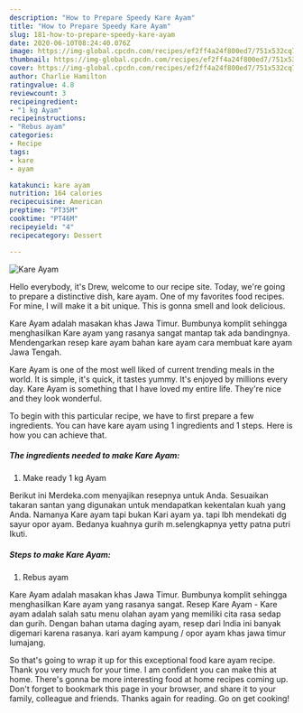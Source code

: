 ```yaml
---
description: "How to Prepare Speedy Kare Ayam"
title: "How to Prepare Speedy Kare Ayam"
slug: 181-how-to-prepare-speedy-kare-ayam
date: 2020-06-10T08:24:40.076Z
image: https://img-global.cpcdn.com/recipes/ef2ff4a24f800ed7/751x532cq70/kare-ayam-foto-resep-utama.jpg
thumbnail: https://img-global.cpcdn.com/recipes/ef2ff4a24f800ed7/751x532cq70/kare-ayam-foto-resep-utama.jpg
cover: https://img-global.cpcdn.com/recipes/ef2ff4a24f800ed7/751x532cq70/kare-ayam-foto-resep-utama.jpg
author: Charlie Hamilton
ratingvalue: 4.8
reviewcount: 3
recipeingredient:
- "1 kg Ayam"
recipeinstructions:
- "Rebus ayam"
categories:
- Recipe
tags:
- kare
- ayam

katakunci: kare ayam 
nutrition: 164 calories
recipecuisine: American
preptime: "PT35M"
cooktime: "PT46M"
recipeyield: "4"
recipecategory: Dessert

---
```



![Kare Ayam](https://img-global.cpcdn.com/recipes/ef2ff4a24f800ed7/751x532cq70/kare-ayam-foto-resep-utama.jpg)

Hello everybody, it's Drew, welcome to our recipe site. Today, we're going to prepare a distinctive dish, kare ayam. One of my favorites food recipes. For mine, I will make it a bit unique. This is gonna smell and look delicious.

Kare Ayam adalah masakan khas Jawa Timur. Bumbunya komplit sehingga menghasilkan Kare ayam yang rasanya sangat mantap tak ada bandingnya. Mendengarkan resep kare ayam bahan kare ayam cara membuat kare ayam Jawa Tengah.

Kare Ayam is one of the most well liked of current trending meals in the world. It is simple, it's quick, it tastes yummy. It's enjoyed by millions every day. Kare Ayam is something that I have loved my entire life. They're nice and they look wonderful.


To begin with this particular recipe, we have to first prepare a few ingredients. You can have kare ayam using 1 ingredients and 1 steps. Here is how you can achieve that.

<!--inarticleads1-->

##### The ingredients needed to make Kare Ayam:

1. Make ready 1 kg Ayam


Berikut ini Merdeka.com menyajikan resepnya untuk Anda. Sesuaikan takaran santan yang digunakan untuk mendapatkan kekentalan kuah yang Anda. Namanya Kare ayam tapi bukan Kari ayam ya. tapi lbh mendekati dg sayur opor ayam. Bedanya kuahnya gurih m.selengkapnya yetty patna putri Ikuti. 

<!--inarticleads2-->

##### Steps to make Kare Ayam:

1. Rebus ayam


Kare Ayam adalah masakan khas Jawa Timur. Bumbunya komplit sehingga menghasilkan Kare ayam yang rasanya sangat. Resep Kare Ayam - Kare ayam adalah salah satu menu olahan ayam yang memiliki cita rasa sedap dan gurih. Dengan bahan utama daging ayam, resep dari India ini banyak digemari karena rasanya. kari ayam kampung / opor ayam khas jawa timur lumajang. 

So that's going to wrap it up for this exceptional food kare ayam recipe. Thank you very much for your time. I am confident you can make this at home. There's gonna be more interesting food at home recipes coming up. Don't forget to bookmark this page in your browser, and share it to your family, colleague and friends. Thanks again for reading. Go on get cooking!
